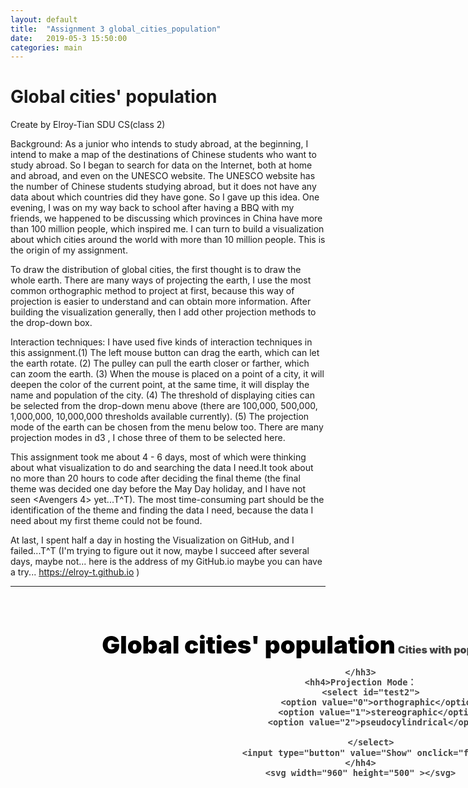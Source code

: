 ```yaml
---
layout: default
title:  "Assignment 3 global_cities_population"
date:   2019-05-3 15:50:00
categories: main
---
```


# Global cities' population

Create by Elroy-Tian SDU CS(class 2)

Background: As a junior who intends to study abroad, at the beginning, I intend to make a map of the destinations of Chinese students who want to study abroad. So I began to search for data on the Internet, both at home and abroad, and even on the UNESCO website. The UNESCO website has the number of Chinese students studying abroad, but it does not have any data about which countries did they have gone. So I gave up this idea. One evening, I was on my way back to school after having a BBQ with my friends, we happened to be discussing which provinces in China have more than 100 million people, which inspired me. I can turn to build a visualization about which cities around the world with more than 10 million people. This is the origin of my assignment.

To draw the distribution of global cities, the first thought is to draw the whole earth. There are many ways of projecting the earth, I use the most common orthographic method to project at first, because this way of projection is easier to understand and can obtain more information. After building the visualization generally, then I add other projection methods to the drop-down box.

Interaction techniques: I have used five kinds of interaction techniques in this assignment.(1) The left mouse button can drag the earth, which can let the earth rotate. (2) The pulley can pull the earth closer or farther, which can zoom the earth. (3) When the mouse is placed on a point of a city, it will deepen the color of the current point, at the same time, it will display the name and population of the city. (4) The threshold of displaying cities can be selected from the drop-down menu above (there are 100,000, 500,000, 1,000,000, 10,000,000 thresholds available currently). (5) The projection mode of the earth can be chosen from the menu below too. There are many projection modes in d3 , I chose three of them to be selected here.

This assignment took me about 4 - 6 days, most of which were thinking about what visualization to do and searching the data I need.It took about no more than 20 hours to code after deciding the final theme (the final theme was decided one day before the May Day holiday, and I have not seen <Avengers 4> yet...T^T). The most time-consuming part should be the identification of the theme and finding the data I need,  because the data I need about my first theme could not be found.

At last, I spent half a day in hosting the Visualization on GitHub, and I failed...T^T
(I'm trying to figure out it now, maybe I succeed after several days, maybe not... here is the address of my GitHub.io maybe you can have a try... https://elroy-t.github.io   )
	

-----


<script src="https://d3js.org/d3.v4.min.js"></script>
<script src="https://d3js.org/topojson.v1.min.js"></script>
<script src="https://unpkg.com/d3-tip@0.7.1/index.js"></script>
<style>
    
    #content1 {

        padding: 60px;
        width: 1000px;

        margin:0 auto;
		text-align:center;

    }
    hh1, hh2 {
        line-height: 1em;
        font-size: 2.75em;
        font-weight: 900;
        color: #000;
        text-align:center;
    }
    hh3, hh4 {
        line-height: 1em;
        font-size: 1.15em;
        font-weight: 900;
        color: #444;
        text-align:center;
    }
    .d3-tip {
        font-family: sans-serif;
        font-size: 1.5em;
        line-height: 1;
        padding: 7px;
        background: black;
        color: lightgray;
        border-radius: 20px;
    }
    circle:hover {
        stroke: white;
        stroke-width: 0.5px;
        fill-opacity: 1;
    }
</style>

<div id="content1">
    <hh1>Global cities' population</hh1>
    <hh3>Cities with population more than
    <select id="test">
        <option value="0">100,000</option>
        <option value="1">500,000</option>
        <option value="2">1,000,000</option>
        <option value="3">10,000,000</option>
    </select>

    </hh3>
    <hh4>Projection Mode：
        <select id="test2">
            <option value="0">orthographic</option>
            <option value="1">stereographic</option>
            <option value="2">pseudocylindrical</option>

        </select>
        <input type="button" value="Show" onclick="fun()">
    </hh4>
    <svg width="960" height="500" ></svg>
</div>
<script>
    let threshold = 0;
    let proj = 0;
    function fun(){
        threshold = document.getElementById("test").value;
        proj = document.getElementById("test2").value;
        switch (proj) {
            case 0:
                projection = d3.geoOrthographic();
                break;
            case '1':
                projection = d3.geoStereographic();
                break;
            case '2':
                projection = d3.geoNaturalEarth1();
                break;
            default:
                projection = d3.geoOrthographic();
                console.log("default");
        }
         initialScale = projection.scale();
         geoPath = d3.geoPath().projection(projection);
        show();
    }


    const svg = d3.select('svg').style('background-color', '#222');
    const path = svg.append('path').attr('stroke', 'gray');
    const citiesG = svg.append('g');
    var projection = d3.geoOrthographic();
    var initialScale = projection.scale();
    var geoPath = d3.geoPath().projection(projection);
    let moving = false;
    const rValue = d => d.population;
    const rScale = d3.scaleSqrt().range([0, 20]);

    var commaFormat = d3.format(',');
    var tip = d3.tip()
        .attr('class', 'd3-tip')
        .offset([-10, 0])
        .html(d => `${d.name}: ${commaFormat(d.population)}`);
    svg.call(tip);



function show() {
var document = "/data/cities100000.csv";
console.log(threshold);
    switch(threshold)
    {
        case 0:
            document = "/data/cities100000.csv";
            break;
        case '1':
            document = "/data/cities500000.csv";
            break;
        case '2':
            document = "/data/cities1000000.csv";
            break;
        case '3':
            document = "/data/cities10000000.csv";
            break;
        default:
            document = "/data/cities100000.csv";
            console.log("default");
    }
console.log(document);
    d3.queue()
        .defer(d3.json, 'https://unpkg.com/world-atlas@1/world/110m.json')
        .defer(d3.json, 'https://unpkg.com/world-atlas@1/world/50m.json')
        .defer(d3.csv, document)
        
        .await((error, world110m, world50m, cities) => {
            console.log("读取成功！");
            const countries110m = topojson
                .feature(world110m, world110m.objects.countries);
            const countries50m = topojson
                .feature(world50m, world50m.objects.countries);


            cities.forEach(d => {
                d.latitude = +d.latitude;
                d.longitude = +d.longitude;
                d.population = +d.population;
            });

            rScale.domain([0, d3.max(cities, rValue)]);

            cities.forEach(d => {
                d.radius = rScale(rValue(d));
            });

            const render = () => {

                // Render low resolution boundaries when moving,
                // render high resolution boundaries when stopped.
                path.attr('d', geoPath(moving ? countries110m : countries50m));

                const point = {
                    type: 'Point',
                    coordinates: [0, 0]
                };
                cities.forEach(d => {
                    point.coordinates[0] = d.longitude;
                    point.coordinates[1] = d.latitude;
                    d.projected = geoPath(point) ? projection(point.coordinates) : null;
                });

                const k = Math.sqrt(projection.scale() / 200);
                const circles = citiesG.selectAll('circle')
                    .data(cities.filter(d => d.projected));
                circles.enter().append('circle')
                    .merge(circles)
                    .attr('cx', d => d.projected[0])
                    .attr('cy', d => d.projected[1])
                    //.attr('fill', 'steelblue')
                    .attr('fill', 'pink')
                    .attr('fill-opacity', 0.4)
                    .attr('r', d => d.radius * k)
                    .on('mouseover', tip.show)
                    .on('mouseout', tip.hide);


                circles.exit().remove();
            };
            render();

            let rotate0, coords0;
            const coords = () => projection.rotate(rotate0)
                .invert([d3.event.x, d3.event.y]);

            svg
                .call(d3.drag()
                    .on('start', () => {
                        rotate0 = projection.rotate();
                        coords0 = coords();
                        moving = true;
                    })
                    .on('drag', () => {
                        const coords1 = coords();
                        projection.rotate([
                            rotate0[0] + coords1[0] - coords0[0],
                            rotate0[1] + coords1[1] - coords0[1],
                        ]);
                        render();
                    })
                    .on('end', () => {
                        moving = false;
                        render();
                    })
                    // Goal: let zoom handle pinch gestures (not working correctly).
                    .filter(() => !(d3.event.touches && d3.event.touches.length === 2))
                )
                .call(d3.zoom()
                    .on('zoom', () => {
                        projection.scale(initialScale * d3.event.transform.k);
                        render();
                    })
                    .on('start', () => {
                        moving = true;
                    })
                    .on('end', () => {
                        moving = false;
                        render();
                    })
                )
        });


}


</script>
